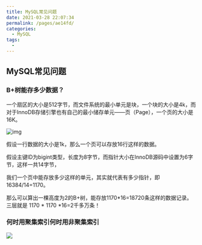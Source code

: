 ```yaml
---
title: MySQL常见问题
date: 2021-03-28 22:07:34
permalink: /pages/ae14fd/
categories:
  - MySQL
tags: 
  - 
---
```

## MySQL常见问题

### B+树能存多少数据？

一个扇区的大小是512字节，而文件系统的最小单元是块，一个块的大小是4k，而对于InnoDB存储引擎也有自己的最小储存单元——页（Page），一个页的大小是16K。

![img](https://img-blog.csdnimg.cn/201907031018375.png?x-oss-process=image/watermark,type_ZmFuZ3poZW5naGVpdGk,shadow_10,text_aHR0cHM6Ly90aWFueWFsZWkuYmxvZy5jc2RuLm5ldA==,size_16,color_FFFFFF,t_70)

假设一行数据的大小是1k，那么一个页可以存放16行这样的数据。

假设主键ID为bigint类型，长度为8字节，而指针大小在InnoDB源码中设置为6字节，这样一共14字节，

我们一个页中能存放多少这样的单元，其实就代表有多少指针，即16384/14=1170。

那么可以算出一棵高度为2的B+树，能存放1170*16=18720条这样的数据记录。三层就是 1170 * 1170 *16=2千多万条！

### 何时用聚集索引何时用非聚集索引

![](https://img-blog.csdnimg.cn/20210129232338563.png)